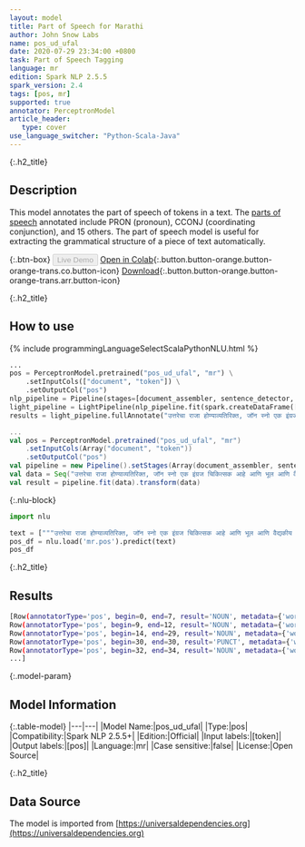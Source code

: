 ```yaml
---
layout: model
title: Part of Speech for Marathi
author: John Snow Labs
name: pos_ud_ufal
date: 2020-07-29 23:34:00 +0800
task: Part of Speech Tagging
language: mr
edition: Spark NLP 2.5.5
spark_version: 2.4
tags: [pos, mr]
supported: true
annotator: PerceptronModel
article_header:
   type: cover
use_language_switcher: "Python-Scala-Java"
---
```


{:.h2_title}
## Description
This model annotates the part of speech of tokens in a text. The [parts of speech](https://universaldependencies.org/u/pos/) annotated include PRON (pronoun), CCONJ (coordinating conjunction), and 15 others. The part of speech model is useful for extracting the grammatical structure of a piece of text automatically.

{:.btn-box}
<button class="button button-orange" disabled>Live Demo</button>
[Open in Colab](https://colab.research.google.com/github/JohnSnowLabs/spark-nlp-workshop/blob/2da56c087da53a2fac1d51774d49939e05418e57/tutorials/Certification_Trainings/Public/6.Playground_DataFrames.ipynb){:.button.button-orange.button-orange-trans.co.button-icon}
[Download](https://s3.amazonaws.com/auxdata.johnsnowlabs.com/public/models/pos_ud_ufal_mr_2.5.5_2.4_1596054314811.zip){:.button.button-orange.button-orange-trans.arr.button-icon}

{:.h2_title}
## How to use 

<div class="tabs-box" markdown="1">

{% include programmingLanguageSelectScalaPythonNLU.html %}

```python
...
pos = PerceptronModel.pretrained("pos_ud_ufal", "mr") \
    .setInputCols(["document", "token"]) \
    .setOutputCol("pos")
nlp_pipeline = Pipeline(stages=[document_assembler, sentence_detector, tokenizer, pos])
light_pipeline = LightPipeline(nlp_pipeline.fit(spark.createDataFrame([['']]).toDF("text")))
results = light_pipeline.fullAnnotate("उत्तरेचा राजा होण्याव्यतिरिक्त, जॉन स्नो एक इंग्रज चिकित्सक आहे आणि भूल आणि वैद्यकीय स्वच्छतेच्या विकासासाठी अग्रगण्य आहे.")
```

```scala
...
val pos = PerceptronModel.pretrained("pos_ud_ufal", "mr")
    .setInputCols(Array("document", "token"))
    .setOutputCol("pos")
val pipeline = new Pipeline().setStages(Array(document_assembler, sentence_detector, tokenizer, pos))
val data = Seq("उत्तरेचा राजा होण्याव्यतिरिक्त, जॉन स्नो एक इंग्रज चिकित्सक आहे आणि भूल आणि वैद्यकीय स्वच्छतेच्या विकासासाठी अग्रगण्य आहे.").toDF("text")
val result = pipeline.fit(data).transform(data)
```

{:.nlu-block}
```python
import nlu

text = ["""उत्तरेचा राजा होण्याव्यतिरिक्त, जॉन स्नो एक इंग्रज चिकित्सक आहे आणि भूल आणि वैद्यकीय स्वच्छतेच्या विकासासाठी अग्रगण्य आहे."""]
pos_df = nlu.load('mr.pos').predict(text)
pos_df
```

</div>

{:.h2_title}
## Results

```bash
[Row(annotatorType='pos', begin=0, end=7, result='NOUN', metadata={'word': 'उत्तरेचा'}),
Row(annotatorType='pos', begin=9, end=12, result='NOUN', metadata={'word': 'राजा'}),
Row(annotatorType='pos', begin=14, end=29, result='NOUN', metadata={'word': 'होण्याव्यतिरिक्त'}),
Row(annotatorType='pos', begin=30, end=30, result='PUNCT', metadata={'word': ','}),
Row(annotatorType='pos', begin=32, end=34, result='NOUN', metadata={'word': 'जॉन'}),
...]
```

{:.model-param}
## Model Information

{:.table-model}
|---|---|
|Model Name:|pos_ud_ufal|
|Type:|pos|
|Compatibility:|Spark NLP 2.5.5+|
|Edition:|Official|
|Input labels:|[token]|
|Output labels:|[pos]|
|Language:|mr|
|Case sensitive:|false|
|License:|Open Source|

{:.h2_title}
## Data Source
The model is imported from [https://universaldependencies.org](https://universaldependencies.org)